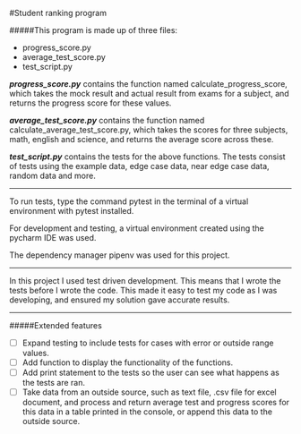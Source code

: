 #Student ranking program


#####This program is made up of three files:

- progress_score.py
- average_test_score.py
- test_script.py

***progress_score.py*** contains the function named calculate_progress_score,
which takes the mock result and actual result from exams for a subject, and 
returns the progress score for these values.

***average_test_score.py*** contains the function named calculate_average_test_score.py,
which takes the scores for three subjects, math, english and science, and returns the 
average score across these.

***test_script.py*** contains the tests for the above functions. The tests consist of 
tests using the example data, edge case data, near edge case data, random data and more. 


---
To run tests, type the command pytest in the terminal of a virtual environment with 
pytest installed.

For development and testing, a virtual environment created using the pycharm IDE was used.

The dependency manager pipenv was used for this project.

---

In this project I used test driven development. This means that I wrote the tests before I 
wrote the code. This made it easy to test my code as I was developing, and ensured my solution
gave accurate results.

---

#####Extended features
- [ ] Expand testing to include tests for cases with error or outside range values.
- [ ] Add function to display the functionality of the functions.
- [ ] Add print statement to the tests so the user can see what happens as the tests are ran.
- [ ] Take data from an outside source, such as text file, .csv file for excel document, and 
process and return average test and progress scores for this data in a table printed in the console,
or append this data to the outside source.
